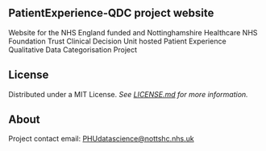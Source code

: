 ## PatientExperience-QDC project website

Website for the NHS England funded and Nottinghamshire Healthcare NHS Foundation Trust Clinical Decision Unit hosted Patient Experience Qualitative Data Categorisation Project

## License

Distributed under a MIT License. _See [LICENSE.md](/LICENSE) for more information._

<!-- CONTACT -->

## About

Project contact email: [PHUdatascience@nottshc.nhs.uk](mailto:PHUdatascience@nottshc.nhs.uk)

